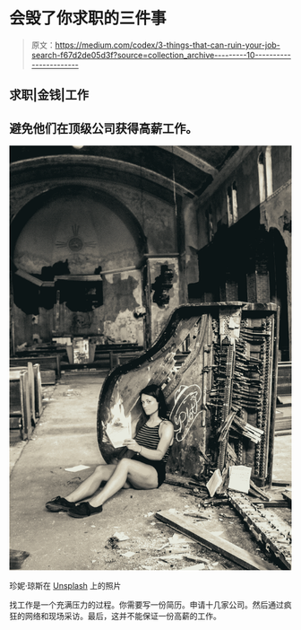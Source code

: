 # 会毁了你求职的三件事

> 原文：<https://medium.com/codex/3-things-that-can-ruin-your-job-search-f67d2de05d3f?source=collection_archive---------10----------------------->

## 求职|金钱|工作

## 避免他们在顶级公司获得高薪工作。

![](img/253449fafe459277cb89d8ac2f977f93.png)

珍妮·琼斯在 [Unsplash](https://unsplash.com?utm_source=medium&utm_medium=referral) 上的照片

找工作是一个充满压力的过程。你需要写一份简历。申请十几家公司。然后通过疯狂的网络和现场采访。最后，这并不能保证一份高薪的工作。
